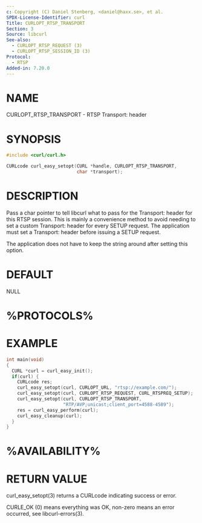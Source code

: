 ```yaml
---
c: Copyright (C) Daniel Stenberg, <daniel@haxx.se>, et al.
SPDX-License-Identifier: curl
Title: CURLOPT_RTSP_TRANSPORT
Section: 3
Source: libcurl
See-also:
  - CURLOPT_RTSP_REQUEST (3)
  - CURLOPT_RTSP_SESSION_ID (3)
Protocol:
  - RTSP
Added-in: 7.20.0
---
```


# NAME

CURLOPT_RTSP_TRANSPORT - RTSP Transport: header

# SYNOPSIS

~~~c
#include <curl/curl.h>

CURLcode curl_easy_setopt(CURL *handle, CURLOPT_RTSP_TRANSPORT,
                          char *transport);
~~~

# DESCRIPTION

Pass a char pointer to tell libcurl what to pass for the Transport: header for
this RTSP session. This is mainly a convenience method to avoid needing to set
a custom Transport: header for every SETUP request. The application must set a
Transport: header before issuing a SETUP request.

The application does not have to keep the string around after setting this
option.

# DEFAULT

NULL

# %PROTOCOLS%

# EXAMPLE

~~~c
int main(void)
{
  CURL *curl = curl_easy_init();
  if(curl) {
    CURLcode res;
    curl_easy_setopt(curl, CURLOPT_URL, "rtsp://example.com/");
    curl_easy_setopt(curl, CURLOPT_RTSP_REQUEST, CURL_RTSPREQ_SETUP);
    curl_easy_setopt(curl, CURLOPT_RTSP_TRANSPORT,
                     "RTP/AVP;unicast;client_port=4588-4589");
    res = curl_easy_perform(curl);
    curl_easy_cleanup(curl);
  }
}
~~~

# %AVAILABILITY%

# RETURN VALUE

curl_easy_setopt(3) returns a CURLcode indicating success or error.

CURLE_OK (0) means everything was OK, non-zero means an error occurred, see
libcurl-errors(3).
